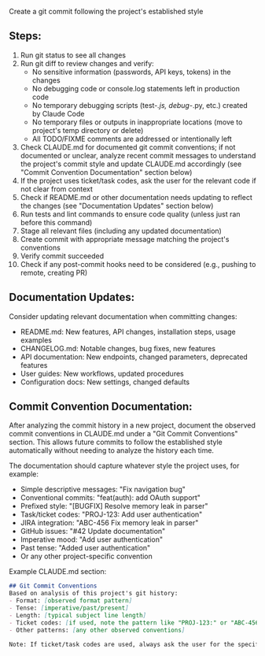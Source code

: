 Create a git commit following the project's established style

## Steps:
1. Run git status to see all changes
2. Run git diff to review changes and verify:
   - No sensitive information (passwords, API keys, tokens) in the changes
   - No debugging code or console.log statements left in production code
   - No temporary debugging scripts (test-*.js, debug-*.py, etc.) created by Claude Code
   - No temporary files or outputs in inappropriate locations (move to project's temp directory or delete)
   - All TODO/FIXME comments are addressed or intentionally left
3. Check CLAUDE.md for documented git commit conventions; if not documented or unclear, analyze recent commit messages to understand the project's commit style and update CLAUDE.md accordingly (see "Commit Convention Documentation" section below)
4. If the project uses ticket/task codes, ask the user for the relevant code if not clear from context
5. Check if README.md or other documentation needs updating to reflect the changes (see "Documentation Updates" section below)
6. Run tests and lint commands to ensure code quality (unless just ran before this command)
7. Stage all relevant files (including any updated documentation)
8. Create commit with appropriate message matching the project's conventions
9. Verify commit succeeded
10. Check if any post-commit hooks need to be considered (e.g., pushing to remote, creating PR)

## Documentation Updates:
Consider updating relevant documentation when committing changes:
- README.md: New features, API changes, installation steps, usage examples
- CHANGELOG.md: Notable changes, bug fixes, new features
- API documentation: New endpoints, changed parameters, deprecated features
- User guides: New workflows, updated procedures
- Configuration docs: New settings, changed defaults

## Commit Convention Documentation:
After analyzing the commit history in a new project, document the observed commit conventions in CLAUDE.md under a "Git Commit Conventions" section. This allows future commits to follow the established style automatically without needing to analyze the history each time.

The documentation should capture whatever style the project uses, for example:
- Simple descriptive messages: "Fix navigation bug"
- Conventional commits: "feat(auth): add OAuth support"
- Prefixed style: "[BUGFIX] Resolve memory leak in parser"
- Task/ticket codes: "PROJ-123: Add user authentication"
- JIRA integration: "ABC-456 Fix memory leak in parser"
- GitHub issues: "#42 Update documentation"
- Imperative mood: "Add user authentication"
- Past tense: "Added user authentication"
- Or any other project-specific convention

Example CLAUDE.md section:
```markdown
## Git Commit Conventions
Based on analysis of this project's git history:
- Format: [observed format pattern]
- Tense: [imperative/past/present]
- Length: [typical subject line length]
- Ticket codes: [if used, note the pattern like "PROJ-123:" or "ABC-456 "]
- Other patterns: [any other observed conventions]

Note: If ticket/task codes are used, always ask the user for the specific code rather than inventing one.
```